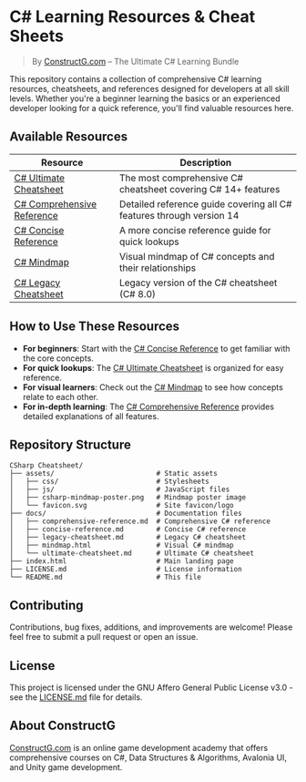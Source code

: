 # C# Learning Resources & Cheat Sheets

> By [ConstructG.com](https://constructg.com) – The Ultimate C# Learning Bundle

This repository contains a collection of comprehensive C# learning resources, cheatsheets, and references designed for developers at all skill levels. Whether you're a beginner learning the basics or an experienced developer looking for a quick reference, you'll find valuable resources here.

## Available Resources

| Resource                                                        | Description                                                          |
| --------------------------------------------------------------- | -------------------------------------------------------------------- |
| [C# Ultimate Cheatsheet](./docs/ultimate-cheatsheet.md)         | The most comprehensive C# cheatsheet covering C# 14+ features        |
| [C# Comprehensive Reference](./docs/comprehensive-reference.md) | Detailed reference guide covering all C# features through version 14 |
| [C# Concise Reference](./docs/concise-reference.md)             | A more concise reference guide for quick lookups                     |
| [C# Mindmap](./docs/mindmap.html)                               | Visual mindmap of C# concepts and their relationships                |
| [C# Legacy Cheatsheet](./docs/legacy-cheatsheet.md)             | Legacy version of the C# cheatsheet (C# 8.0)                         |

## How to Use These Resources

- **For beginners**: Start with the [C# Concise Reference](./docs/concise-reference.md) to get familiar with the core concepts.
- **For quick lookups**: The [C# Ultimate Cheatsheet](./docs/ultimate-cheatsheet.md) is organized for easy reference.
- **For visual learners**: Check out the [C# Mindmap](./docs/mindmap.html) to see how concepts relate to each other.
- **For in-depth learning**: The [C# Comprehensive Reference](./docs/comprehensive-reference.md) provides detailed explanations of all features.

## Repository Structure

```
CSharp Cheatsheet/
├── assets/                         # Static assets
│   ├── css/                        # Stylesheets
│   ├── js/                         # JavaScript files
│   ├── csharp-mindmap-poster.png   # Mindmap poster image
│   └── favicon.svg                 # Site favicon/logo
├── docs/                           # Documentation files
│   ├── comprehensive-reference.md  # Comprehensive C# reference
│   ├── concise-reference.md        # Concise C# reference
│   ├── legacy-cheatsheet.md        # Legacy C# cheatsheet
│   ├── mindmap.html                # Visual C# mindmap
│   └── ultimate-cheatsheet.md      # Ultimate C# cheatsheet
├── index.html                      # Main landing page
├── LICENSE.md                      # License information
└── README.md                       # This file
```

## Contributing

Contributions, bug fixes, additions, and improvements are welcome! Please feel free to submit a pull request or open an issue.

## License

This project is licensed under the GNU Affero General Public License v3.0 - see the [LICENSE.md](./LICENSE.md) file for details.

## About ConstructG

[ConstructG.com](https://constructg.com) is an online game development academy that offers comprehensive courses on C#, Data Structures & Algorithms, Avalonia UI, and Unity game development.
